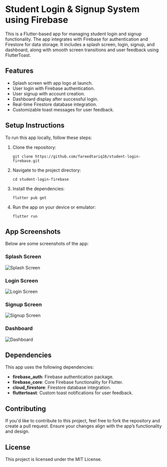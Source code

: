 <body>

  <h1>Student Login & Signup System using Firebase</h1>
  <p>This is a Flutter-based app for managing student login and signup functionality. The app integrates with Firebase for authentication and Firestore for data storage. It includes a splash screen, login, signup, and dashboard, along with smooth screen transitions and user feedback using FlutterToast.</p>

  <h2>Features</h2>
  <ul>
    <li>Splash screen with app logo at launch.</li>
    <li>User login with Firebase authentication.</li>
    <li>User signup with account creation.</li>
    <li>Dashboard display after successful login.</li>
    <li>Real-time Firestore database integration.</li>
    <li>Customizable toast messages for user feedback.</li>
  </ul>

  <h2>Setup Instructions</h2>
  <p>To run this app locally, follow these steps:</p>
  <ol>
    <li>Clone the repository:</li>
    <pre><code>git clone https://github.com/fareedtariq16/student-login-firebase.git</code></pre>
    <li>Navigate to the project directory:</li>
    <pre><code>cd student-login-firebase</code></pre>
    <li>Install the dependencies:</li>
    <pre><code>flutter pub get</code></pre>
    <li>Run the app on your device or emulator:</li>
    <pre><code>flutter run</code></pre>
  </ol>

  <h2>App Screenshots</h2>
  <p>Below are some screenshots of the app:</p>

  <div class="screenshot-section">
    <div class="screenshot">
      <h3>Splash Screen</h3>
      <img src="assets/screenshots/splash_screen.jpg" alt="Splash Screen">
    </div>
    <div class="screenshot">
      <h3>Login Screen</h3>
      <img src="assets/screenshots/login_screen.jpg" alt="Login Screen">
    </div>
    <div class="screenshot">
      <h3>Signup Screen</h3>
      <img src="assets/screenshots/signup_screen.jpg" alt="Signup Screen">
    </div>
    <div class="screenshot">
      <h3>Dashboard</h3>
      <img src="assets/screenshots/dashboard.jpg" alt="Dashboard">
    </div>
  </div>

  <h2>Dependencies</h2>
  <p>This app uses the following dependencies:</p>
  <ul>
    <li><b>firebase_auth</b>: Firebase authentication package.</li>
    <li><b>firebase_core</b>: Core Firebase functionality for Flutter.</li>
    <li><b>cloud_firestore</b>: Firestore database integration.</li>
    <li><b>fluttertoast</b>: Custom toast notifications for user feedback.</li>
  </ul>

  <h2>Contributing</h2>
  <p>If you'd like to contribute to this project, feel free to fork the repository and create a pull request. Ensure your changes align with the app’s functionality and design.</p>

  <h2>License</h2>
  <p>This project is licensed under the MIT License.</p>

</body>
